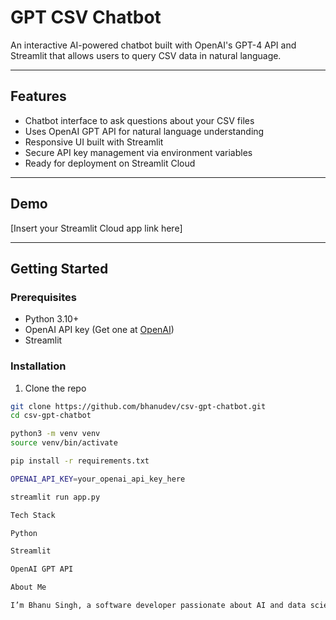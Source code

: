 # GPT CSV Chatbot

An interactive AI-powered chatbot built with OpenAI's GPT-4 API and Streamlit that allows users to query CSV data in natural language.

---

## Features

- Chatbot interface to ask questions about your CSV files
- Uses OpenAI GPT API for natural language understanding
- Responsive UI built with Streamlit
- Secure API key management via environment variables
- Ready for deployment on Streamlit Cloud

---

## Demo

[Insert your Streamlit Cloud app link here]

---

## Getting Started

### Prerequisites

- Python 3.10+
- OpenAI API key (Get one at [OpenAI](https://platform.openai.com/account/api-keys))
- Streamlit

### Installation

1. Clone the repo

```bash
git clone https://github.com/bhanudev/csv-gpt-chatbot.git
cd csv-gpt-chatbot

python3 -m venv venv
source venv/bin/activate

pip install -r requirements.txt

OPENAI_API_KEY=your_openai_api_key_here

streamlit run app.py

Tech Stack

Python

Streamlit

OpenAI GPT API

About Me

I’m Bhanu Singh, a software developer passionate about AI and data science. This chatbot project demonstrates my skills in AI, API integration, and frontend development.

